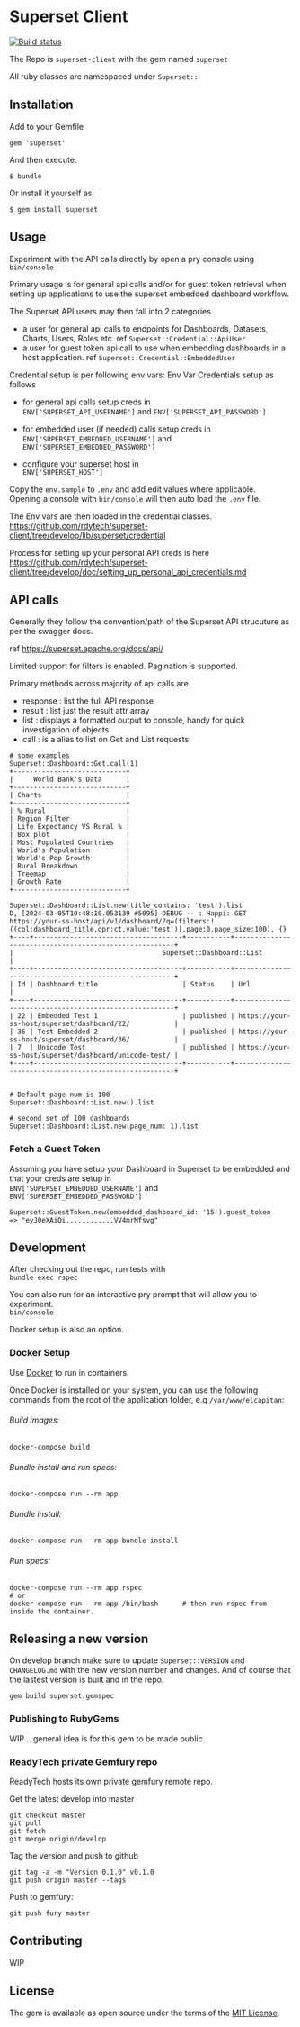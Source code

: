 # Superset Client

[![Build status](https://badge.buildkite.com/fc7ee4a03e119a5d859472865fc0bdc9a6e46d51b7f5b8cd62.svg)](https://buildkite.com/jobready/superset-client)

The Repo is `superset-client` with the gem named `superset`

All ruby classes are namespaced under `Superset::`

## Installation

Add to your Gemfile
```
gem 'superset'
```

And then execute:

    $ bundle

Or install it yourself as:

    $ gem install superset


## Usage

Experiment with the API calls directly by open a pry console using  
`bin/console`

Primary usage is for general api calls and/or for guest token retrieval when setting up applications to use the superset embedded dashboard workflow.

The Superset API users may then fall into 2 categories
- a user for general api calls to endpoints for Dashboards, Datasets, Charts, Users, Roles etc.  ref `Superset::Credential::ApiUser`
- a user for guest token api call to use when embedding dashboards in a host application. ref `Superset::Credential::EmbeddedUser`

Credential setup is per following env vars:
Env Var Credentials setup as follows
- for general api calls setup creds in  
  `ENV['SUPERSET_API_USERNAME']` and `ENV['SUPERSET_API_PASSWORD']`

- for embedded user (if needed) calls setup creds in  
  `ENV['SUPERSET_EMBEDDED_USERNAME']` and `ENV['SUPERSET_EMBEDDED_PASSWORD']`

- configure your superset host in  
  `ENV['SUPERSET_HOST']`

Copy the `env.sample` to `.env` and add edit values where applicable.  
Opening a console with `bin/console` will then auto load the `.env` file.

The Env vars are then loaded in the credential classes.
https://github.com/rdytech/superset-client/tree/develop/lib/superset/credential

Process for setting up your personal API creds is here  
https://github.com/rdytech/superset-client/tree/develop/doc/setting_up_personal_api_credentials.md


## API calls

Generally they follow the convention/path of the Superset API strucuture as per the swagger docs.

ref https://superset.apache.org/docs/api/

Limited support for filters is enabled.  Pagination is supported.

Primary methods across majority of api calls are
- response : list the full API response
- result : list just the result attr array
- list : displays a formatted output to console, handy for quick investigation of objects
- call : is a alias to list on Get and List requests

```
# some examples
Superset::Dashboard::Get.call(1)
+----------------------------+
|     World Bank's Data      |
+----------------------------+
| Charts                     |
+----------------------------+
| % Rural                    |
| Region Filter              |
| Life Expectancy VS Rural % |
| Box plot                   |
| Most Populated Countries   |
| World's Population         |
| World's Pop Growth         |
| Rural Breakdown            |
| Treemap                    |
| Growth Rate                |
+----------------------------+

Superset::Dashboard::List.new(title_contains: 'test').list
D, [2024-03-05T10:48:10.053139 #5095] DEBUG -- : Happi: GET https://your-ss-host/api/v1/dashboard/?q=(filters:!((col:dashboard_title,opr:ct,value:'test')),page:0,page_size:100), {}
+----+-------------------------------------+-----------+-------------------------------------------------------+
|                                     Superset::Dashboard::List                                                |
+----+-------------------------------------+-----------+-------------------------------------------------------+
| Id | Dashboard title                     | Status    | Url                                                   |
+----+-------------------------------------+-----------+-------------------------------------------------------+
| 22 | Embedded Test 1                     | published | https://your-ss-host/superset/dashboard/22/           |
| 36 | Test Embedded 2                     | published | https://your-ss-host/superset/dashboard/36/           |
| 7  | Unicode Test                        | published | https://your-ss-host/superset/dashboard/unicode-test/ |
+----+-------------------------------------+-----------+-------------------------------------------------------+


# Default page num is 100
Superset::Dashboard::List.new().list

# second set of 100 dashboards
Superset::Dashboard::List.new(page_num: 1).list

```


### Fetch a Guest Token

Assuming you have setup your Dashboard in Superset to be embedded and that your creds are setup in  
`ENV['SUPERSET_EMBEDDED_USERNAME']` and `ENV['SUPERSET_EMBEDDED_PASSWORD']`

```
Superset::GuestToken.new(embedded_dashboard_id: '15').guest_token
=> "eyJ0eXAiOi............VV4mrMfsvg"
```

## Development

After checking out the repo, run tests with  
`bundle exec rspec`

You can also run for an interactive pry prompt that will allow you to experiment.  
`bin/console`

Docker setup is also an option.

### Docker Setup

Use [Docker](https://docs.docker.com/docker-for-mac/install/) to run in containers.

Once Docker is installed on your system, you can use the following commands from the root of the application folder, e.g `/var/www/elcapitan`:

###### Build images:

`docker-compose build`

###### Bundle install and run specs:

`docker-compose run --rm app`

###### Bundle install:

`docker-compose run --rm app bundle install`

###### Run specs:

```
docker-compose run --rm app rspec
# or
docker-compose run --rm app /bin/bash      # then run rspec from inside the container.
```

## Releasing a new version

On develop branch make sure to update `Superset::VERSION` and `CHANGELOG.md` with the new version number and changes.
And of course that the lastest version is built and in the repo.

`gem build superset.gemspec`

### Publishing to RubyGems

WIP .. general idea is for this gem to be made public

### ReadyTech private Gemfury repo

ReadyTech hosts its own private gemfury remote repo.

Get the latest develop into master

    git checkout master
    git pull
    git fetch
    git merge origin/develop

Tag the version and push to github

    git tag -a -m "Version 0.1.0" v0.1.0
    git push origin master --tags

Push to gemfury:

    git push fury master

## Contributing

WIP

## License

The gem is available as open source under the terms of the [MIT License](https://opensource.org/licenses/MIT).